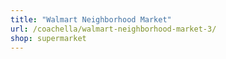```yaml
---
title: "Walmart Neighborhood Market"
url: /coachella/walmart-neighborhood-market-3/
shop: supermarket
---
```

